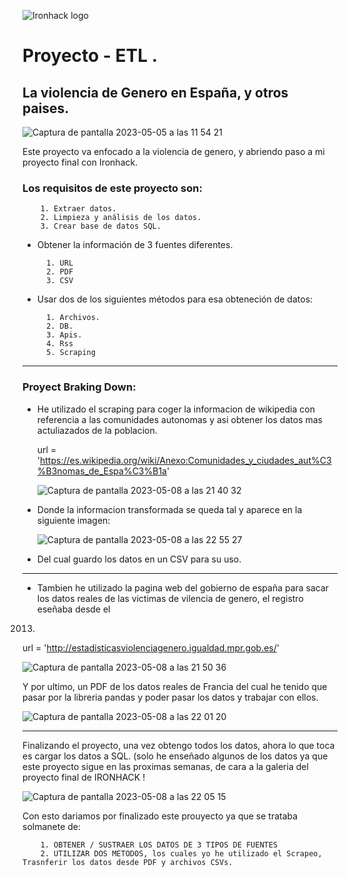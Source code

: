 
![Ironhack logo](https://i.imgur.com/1QgrNNw.png)
# Proyecto - ETL . 


## La violencia de Genero en España, y otros paises. 





![Captura de pantalla 2023-05-05 a las 11 54 21](https://user-images.githubusercontent.com/125477881/236429147-df33e2d7-86eb-4888-ab9f-eb7b0495f936.png)




Este proyecto va enfocado a la violencia de genero, y abriendo paso a mi proyecto final con Ironhack.





### Los requisitos de este proyecto son:



        1. Extraer datos.
        2. Limpieza y análisis de los datos.
        3. Crear base de datos SQL.
        

* Obtener la información de 3 fuentes diferentes.



        1. URL
        2. PDF
        3. CSV



* Usar dos de los siguientes métodos para esa obteneción de datos:
 
 
 
        1. Archivos.
        2. DB.
        3. Apis.   
        4. Rss
        5. Scraping
     
  
    
    
*******************************



### Proyect Braking Down:





* He utilizado el scraping para coger la informacion de wikipedia con referencia a las comunidades autonomas y asi obtener los datos mas actuliazados de la poblacion.





  url = 'https://es.wikipedia.org/wiki/Anexo:Comunidades_y_ciudades_aut%C3%B3nomas_de_Espa%C3%B1a'
  
 
  

   ![Captura de pantalla 2023-05-08 a las 21 40 32](https://user-images.githubusercontent.com/125477881/236917925-b279d4b4-dbe6-4f86-a719-4940a8e26275.png)

 
 * Donde la informacion transformada se queda tal y aparece en la siguiente imagen:
  
  
   ![Captura de pantalla 2023-05-08 a las 22 55 27](https://user-images.githubusercontent.com/125477881/236933049-3f6bb134-e3e8-4ec3-bc52-6b4aafd56480.png)

  

* Del cual guardo los datos en un CSV para su uso.




*******************************





* Tambien he utilizado la pagina web del gobierno de españa para sacar los datos reales de las victimas de vilencia de genero, el registro eseñaba desde el 
2013. 

url  =  'http://estadisticasviolenciagenero.igualdad.mpr.gob.es/'


![Captura de pantalla 2023-05-08 a las 21 50 36](https://user-images.githubusercontent.com/125477881/236919977-f6100342-17ab-41c3-92f9-10009042366c.png)


Y por ultimo, un PDF de los datos reales de Francia del cual he tenido que pasar por la libreria pandas y poder pasar los datos y trabajar con ellos.


![Captura de pantalla 2023-05-08 a las 22 01 20](https://user-images.githubusercontent.com/125477881/236922063-aec442e7-b174-4fb4-876c-a8452c05ad93.png)



************************************



Finalizando el proyecto, una vez obtengo todos los datos, ahora lo que toca es cargar los datos a SQL. (solo he enseñado algunos de los datos ya que este proyecto
sigue en las proximas semanas, de cara a la galeria del proyecto final de IRONHACK !



![Captura de pantalla 2023-05-08 a las 22 05 15](https://user-images.githubusercontent.com/125477881/236922835-fb82d29f-4c22-4f44-81b3-81892904d7fb.png)



Con esto dariamos por finalizado este prouyecto ya que se trataba solmanete de:



        1. OBTENER / SUSTRAER LOS DATOS DE 3 TIPOS DE FUENTES 
        2. UTILIZAR DOS METODOS, los cuales yo he utilizado el Scrapeo, Trasnferir los datos desde PDF y archivos CSVs. 






